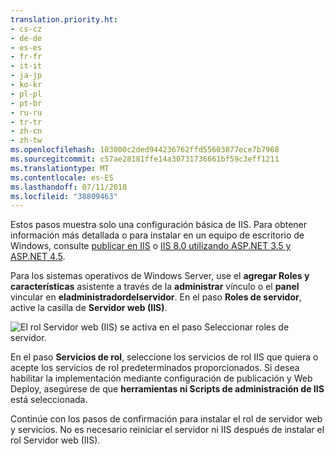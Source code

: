 ```yaml
---
translation.priority.ht:
- cs-cz
- de-de
- es-es
- fr-fr
- it-it
- ja-jp
- ko-kr
- pl-pl
- pt-br
- ru-ru
- tr-tr
- zh-cn
- zh-tw
ms.openlocfilehash: 103000c2ded944236762ffd55603877ece7b7968
ms.sourcegitcommit: c57ae28181ffe14a30731736661bf59c3eff1211
ms.translationtype: MT
ms.contentlocale: es-ES
ms.lasthandoff: 07/11/2018
ms.locfileid: "38809463"
---
```

Estos pasos muestra solo una configuración básica de IIS. Para obtener información más detallada o para instalar en un equipo de escritorio de Windows, consulte [publicar en IIS](/aspnet/core/publishing/iis?tabs=aspnetcore2x#iis-configuration) o [IIS 8.0 utilizando ASP.NET 3.5 y ASP.NET 4.5](/iis/get-started/whats-new-in-iis-8/iis-80-using-aspnet-35-and-aspnet-45).

Para los sistemas operativos de Windows Server, use el **agregar Roles y características** asistente a través de la **administrar** vínculo o el **panel** vincular en **eladministradordelservidor**. En el paso **Roles de servidor**, active la casilla de **Servidor web (IIS)**.

![El rol Servidor web (IIS) se activa en el paso Seleccionar roles de servidor.](../media/remotedbg-server-roles-ws2012.png)

En el paso **Servicios de rol**, seleccione los servicios de rol IIS que quiera o acepte los servicios de rol predeterminados proporcionados. Si desea habilitar la implementación mediante configuración de publicación y Web Deploy, asegúrese de que **herramientas ni Scripts de administración de IIS** está seleccionada.

Continúe con los pasos de confirmación para instalar el rol de servidor web y servicios. No es necesario reiniciar el servidor ni IIS después de instalar el rol Servidor web (IIS).